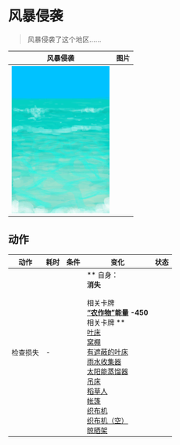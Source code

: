 # 风暴侵袭  
> 风暴侵袭了这个地区……  
  
  风暴侵袭  |   图片   
 ----  |  ----:   
   |  <img decoding="async" src="Sprite/Sea.png" href="a.md" style="max-width:300px;max-height:300px;">   
  
## 动作  
动作  |  耗时  |  条件  |  变化  |  状态  
----  |  ----  |  ----  |  ----  |  ----  
检查损失<br>  |  -  |    |  ** 自身：**<br>消失<br><br>** 相关卡牌 **<br>[“农作物”](tag_Crop.md)能量  -450<br>** 相关卡牌 **<br>[叶床](LeafBed.md)<br>[窝棚](Shelter.md)<br>[有遮蔽的叶床](ShelteredLeafBed.md)<br>[雨水收集器](RainCatcher.md)<br>[太阳能蒸馏器](SolarStill.md)<br>[吊床](Hammock.md)<br>[稻草人](Scarecrow.md)<br>[帐篷](TentDeployed.md)<br>[织布机](Loom.md)<br>[织布机（空）](LoomEmpty.md)<br>[晾晒架](DryingRack.md)  |    


<script>document.title="风暴侵袭 - 卡牌生存百科 Card Survival Wiki";</script>